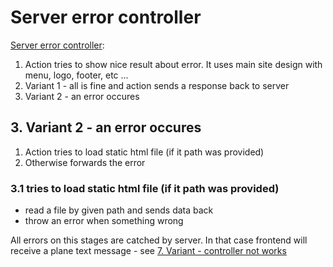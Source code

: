 # Server error controller

[Server error controller](https://github.com/Romchik38/site2/blob/main/app/code/Controllers/ServerError/DefaultAction.php):

1. Action tries to show nice result about error. It uses main site design with menu, logo, footer, etc ...
2. Variant 1 - all is fine and action sends a response back to server
3. Variant 2 - an error occures

## 3. Variant 2 - an error occures

1. Action tries to load static html file (if it path was provided)
2. Otherwise forwards the error

### 3.1 tries to load static html file (if it path was provided)

- read a file by given path and sends data back
- throw an error when something wrong

All errors on this stages are catched by server. In that case frontend will receive a plane text message - see [7. Variant - controller not works](./01-how-it-works.md)

